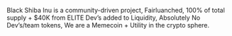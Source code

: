 Black Shiba Inu is a community-driven project, 
Fairluanched, 100% of total supply + $40K from ELITE Dev’s added to Liquidity, 
Absolutely No Dev’s/team tokens, We are a Memecoin + Utility in the crypto sphere.

<!---
blackkshibainu/blackkshibainu is a ✨ special ✨ repository because its `README.md` (this file) appears on your GitHub profile.
You can click the Preview link to take a look at your changes.
--->
